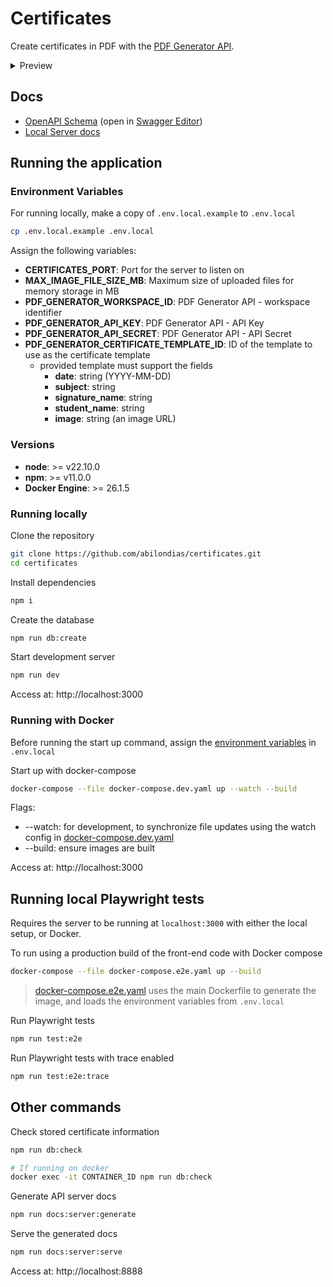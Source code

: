 # Certificates

Create certificates in PDF with the [PDF Generator API](https://pdfgeneratorapi.com/).

<details>
  <summary>Preview</summary>
  
  ![pdf-gen-preview](https://github.com/user-attachments/assets/c2508027-9dfd-4b5c-9ea4-33fdde8e9f55)
</details>

## Docs

- [OpenAPI Schema](./docs/openapi.yaml) (open in [Swagger Editor](https://editor.swagger.io/?url=https://raw.githubusercontent.com/abilondias/certificates/refs/heads/main/docs/openapi.yaml))
- [Local Server docs](#other-commands)

## Running the application

### Environment Variables

For running locally, make a copy of `.env.local.example` to `.env.local`

```sh
cp .env.local.example .env.local
```

Assign the following variables:

- **CERTIFICATES_PORT**: Port for the server to listen on
- **MAX_IMAGE_FILE_SIZE_MB**: Maximum size of uploaded files for memory storage in MB
- **PDF_GENERATOR_WORKSPACE_ID**: PDF Generator API - workspace identifier
- **PDF_GENERATOR_API_KEY**: PDF Generator API - API Key
- **PDF_GENERATOR_API_SECRET**: PDF Generator API - API Secret
- **PDF_GENERATOR_CERTIFICATE_TEMPLATE_ID**: ID of the template to use as the certificate template
  - provided template must support the fields
    - **date**: string (YYYY-MM-DD)
    - **subject**: string
    - **signature_name**: string
    - **student_name**: string
    - **image**: string (an image URL)

### Versions

- **node**: >= v22.10.0
- **npm**: >= v11.0.0
- **Docker Engine**: >= 26.1.5

### Running locally

Clone the repository

```sh
git clone https://github.com/abilondias/certificates.git
cd certificates
```

Install dependencies

```sh
npm i
```

Create the database

```sh
npm run db:create
```

Start development server

```sh
npm run dev
```

Access at: http://localhost:3000

### Running with Docker

Before running the start up command, assign the [environment variables](#environment-variables) in `.env.local`

Start up with docker-compose

```sh
docker-compose --file docker-compose.dev.yaml up --watch --build
```

Flags:

- --watch: for development, to synchronize file updates using the watch config in [docker-compose.dev.yaml](./docker-compose.dev.yaml)
- --build: ensure images are built

Access at: http://localhost:3000

## Running local Playwright tests

Requires the server to be running at `localhost:3000` with either the local setup, or Docker.

To run using a production build of the front-end code with Docker compose

```sh
docker-compose --file docker-compose.e2e.yaml up --build
```

> [docker-compose.e2e.yaml](./docker-compose.e2e.yaml) uses the main Dockerfile to generate the image, and loads the environment variables from `.env.local`

Run Playwright tests

```sh
npm run test:e2e
```

Run Playwright tests with trace enabled

```sh
npm run test:e2e:trace
```

## Other commands

Check stored certificate information

```sh
npm run db:check

# If running on docker
docker exec -it CONTAINER_ID npm run db:check
```

Generate API server docs

```sh
npm run docs:server:generate
```

Serve the generated docs

```sh
npm run docs:server:serve
```

Access at: http://localhost:8888

